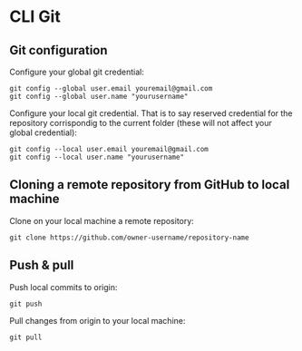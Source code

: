 # CLI Git
## Git configuration
Configure your global git credential:
```
git config --global user.email youremail@gmail.com
git config --global user.name "yourusername"
```
Configure your local git credential. That is to say reserved credential for the repository corrispondig to the current folder (these will not affect your global credential):
```
git config --local user.email youremail@gmail.com
git config --local user.name "yourusername"
```
## Cloning a remote repository from GitHub to local machine
Clone on your local machine a remote repository:
```
git clone https://github.com/owner-username/repository-name
```
## Push & pull
Push local commits to origin:
```
git push
```
Pull changes from origin to your local machine:
```
git pull
```
